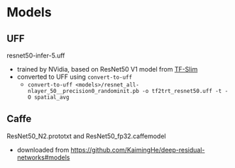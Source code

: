 # Models

## UFF

resnet50-infer-5.uff
- trained by NVidia, based on ResNet50 V1 model from [TF-Slim](https://github.com/tensorflow/models/tree/master/research/slim)
- converted to UFF using `convert-to-uff`
  - `convert-to-uff <models>/resnet_all-nlayer_50__precision0_randominit.pb -o tf2trt_resnet50.uff -t -O spatial_avg`

## Caffe

ResNet50_N2.prototxt and ResNet50_fp32.caffemodel
- downloaded from https://github.com/KaimingHe/deep-residual-networks#models
